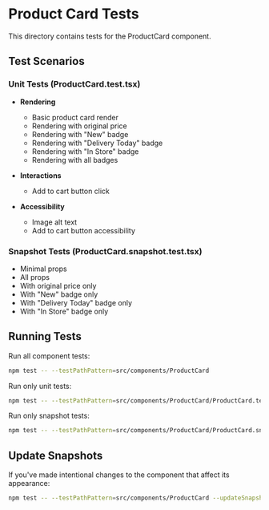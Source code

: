 # Product Card Tests

This directory contains tests for the ProductCard component.

## Test Scenarios

### Unit Tests (ProductCard.test.tsx)

- **Rendering**
  - Basic product card render
  - Rendering with original price
  - Rendering with "New" badge
  - Rendering with "Delivery Today" badge
  - Rendering with "In Store" badge
  - Rendering with all badges

- **Interactions**
  - Add to cart button click

- **Accessibility**
  - Image alt text
  - Add to cart button accessibility

### Snapshot Tests (ProductCard.snapshot.test.tsx)

- Minimal props
- All props
- With original price only
- With "New" badge only
- With "Delivery Today" badge only
- With "In Store" badge only

## Running Tests

Run all component tests:

```bash
npm test -- --testPathPattern=src/components/ProductCard
```

Run only unit tests:

```bash
npm test -- --testPathPattern=src/components/ProductCard/ProductCard.test.tsx
```

Run only snapshot tests:

```bash
npm test -- --testPathPattern=src/components/ProductCard/ProductCard.snapshot.test.tsx
```

## Update Snapshots

If you've made intentional changes to the component that affect its appearance:

```bash
npm test -- --testPathPattern=src/components/ProductCard --updateSnapshot
``` 
